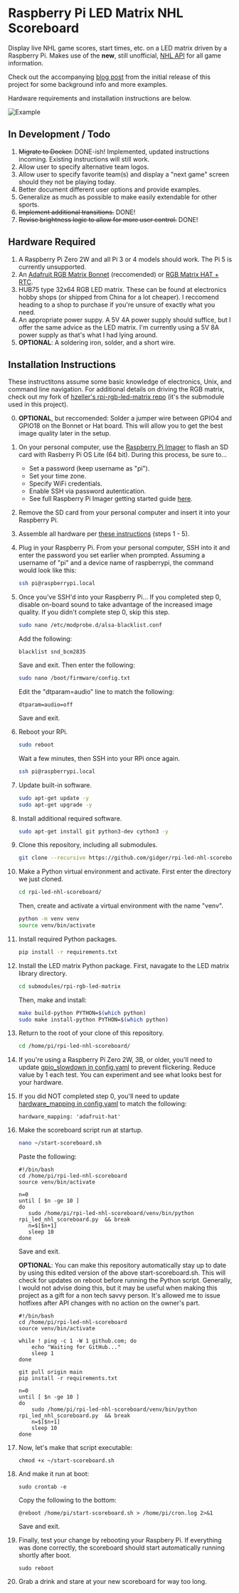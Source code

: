 # Raspberry Pi LED Matrix NHL Scoreboard

Display live NHL game scores, start times, etc. on a LED matrix driven by a Raspberry Pi. Makes use of the __new__, still unofficial, [NHL API](https://gitlab.com/dword4/nhlapi/-/blob/master/new-api.md) for all game information.

Check out the accompanying [blog post](https://gidge.dev/nhl%20scoreboard/nhl-scoreboard/) from the initial release of this project for some background info and more examples.

Hardware requirements and installation instructions are below.

![Example](https://github.com/gidger/rpi-led-nhl-scoreboard/blob/54f7db74ade8e95ad5cc285441914ebde0c113b4/examples/demo.gif)

## In Development / Todo
1. ~~Migrate to Docker.~~ DONE-ish! Implemented, updated instructions incoming. Existing instructions will still work.
1. Allow user to specify alternative team logos.
1. Allow user to specify favorite team(s) and display a "next game" screen should they not be playing today.
1. Better document different user options and provide examples.
1. Generalize as much as possible to make easily extendable  for other sports.
1. ~~Implement additional transitions.~~ DONE!
1. ~~Revise brightness logic to allow for more user control.~~ DONE!

## Hardware Required
1. A Raspberry Pi Zero 2W and all Pi 3 or 4 models should work. The Pi 5 is currently unsupported.
1. An [Adafruit RGB Matrix Bonnet](https://www.adafruit.com/product/3211) (reccomended) or [RGB Matrix HAT + RTC](https://www.adafruit.com/product/2345).
1. HUB75 type 32x64 RGB LED matrix. These can be found at electronics hobby shops (or shipped from China for a lot cheaper). I reccomend heading to a shop to purchase if you're unsure of exactly what you need.
1. An appropriate power suppy. A 5V 4A power supply should suffice, but I offer the same advice as the LED matrix. I'm currently using a 5V 8A power supply as that's what I had lying around.
1. **OPTIONAL**: A soldering iron, solder, and a short wire.

## Installation Instructions
These instructitons assume some basic knowledge of electronics, Unix, and command line navigation. For additional details on driving the RGB matrix, check out my fork of [hzeller's rpi-rgb-led-matrix repo](https://github.com/gidger/rpi-rgb-led-matrix-python3.12-fix) (it's the submodule used in this project).

0. **OPTIONAL**, but reccomended: Solder a jumper wire between GPIO4 and GPIO18 on the Bonnet or Hat board. This will allow you to get the best image quality later in the setup.

1. On your personal computer, use the [Raspberry Pi Imager](https://www.raspberrypi.com/software/) to flash an SD card with Rasberry Pi OS Lite (64 bit). During this process, be sure to...
    - Set a password (keep username as "pi").
    - Set your time zone.
    - Specify WiFi credentials.
    - Enable SSH via password autentication.
    - See full Raspberry Pi Imager getting started guide [here](https://www.raspberrypi.com/documentation/computers/getting-started.html#raspberry-pi-imager).

1. Remove the SD card from your personal computer and insert it into your Raspberry Pi. 

1. Assemble all hardware per [these instructions](https://learn.adafruit.com/adafruit-rgb-matrix-bonnet-for-raspberry-pi/driving-matrices) (steps 1 - 5).

1. Plug in your Raspberry Pi. From your personal computer, SSH into it and enter the password you set earlier when prompted. Assuming a username of "pi" and a device name of raspberrypi, the command would look like this:
    ```bash
    ssh pi@raspberrypi.local
    ```

1. Once you've SSH'd into your Raspberry Pi... If you completed step 0, disable on-board sound to take advantage of the increased image quality. If you didn't complete step 0, skip this step.
    ```bash
    sudo nano /etc/modprobe.d/alsa-blacklist.conf
    ```
    Add the following:
    ```
    blacklist snd_bcm2835
    ```
    Save and exit. Then enter the following:
    ```bash
    sudo nano /boot/firmware/config.txt
    ```
    Edit the "dtparam=audio" line to match the following:
    ```
    dtparam=audio=off
    ```
    Save and exit.


1. Reboot your RPi.
    ```bash
    sudo reboot
    ```
    Wait a few minutes, then SSH into your RPi once  again.
    ```bash
    ssh pi@raspberrypi.local
    ```

1.  Update built-in software.
    ```bash
    sudo apt-get update -y
    sudo apt-get upgrade -y
    ```

1. Install additional required software.
    ```bash
    sudo apt-get install git python3-dev cython3 -y
    ```

1. Clone this repository, including all submodules.
    ```bash
    git clone --recursive https://github.com/gidger/rpi-led-nhl-scoreboard.git
    ```

1. Make a Python virtual environment and activate. First enter the directory we just cloned.
    ```bash
    cd rpi-led-nhl-scoreboard/
    ```
    Then, create and activate a virtual environment with the name "venv".
    ```bash
    python -m venv venv
    source venv/bin/activate
    ```

1. Install required Python packages.
    ```bash
    pip install -r requirements.txt
    ```
    
1. Install the LED matrix Python package. First, navagate to the LED matrix library directory.
    ```bash
    cd submodules/rpi-rgb-led-matrix
    ```
    Then, make and install:
    ```bash
    make build-python PYTHON=$(which python)
    sudo make install-python PYTHON=$(which python)
    ```

1. Return to the root of your clone of this repository.
    ```bash
    cd /home/pi/rpi-led-nhl-scoreboard/ 
    ```

1. If you're using a Raspberry Pi Zero 2W, 3B, or older, you'll need to update [gpio_slowdown in config.yaml](https://github.com/gidger/rpi-led-nhl-scoreboard/blob/c5b3245fc0115a5dd3719e4db59fd35350ff7c8d/config.yaml#L23)  to prevent flickering. Reduce value by 1 each test. You can experiment and see what looks best for your hardware.

1. If you did NOT completed step 0, you'll need to update [hardware_mapping in config.yaml](https://github.com/gidger/rpi-led-nhl-scoreboard/blob/c5b3245fc0115a5dd3719e4db59fd35350ff7c8d/config.yaml#L24)  to match the following:
    ```
    hardware_mapping: 'adafruit-hat'
    ```

1. Make the scoreboard script run at startup.
    ```bash
    nano ~/start-scoreboard.sh
    ```
    Paste the following:
    ```
    #!/bin/bash
    cd /home/pi/rpi-led-nhl-scoreboard
    source venv/bin/activate

    n=0
    until [ $n -ge 10 ]
    do
       sudo /home/pi/rpi-led-nhl-scoreboard/venv/bin/python rpi_led_nhl_scoreboard.py  && break
       n=$[$n+1]
       sleep 10
    done
    ```
    Save and exit.

    **OPTIONAL**: You can make this repository automatically stay up to date by using this edited version of the above start-scoreboard.sh. This will check for updates on reboot before running the Python script. Generally, I would not advise doing this, but it may be useful when making this project as a gift for a non tech savvy person. It's allowed me to issue hotfixes after API changes with no action on the owner's part.
    ```
    #!/bin/bash
    cd /home/pi/rpi-led-nhl-scoreboard
    source venv/bin/activate
    
    while ! ping -c 1 -W 1 github.com; do
        echo "Waiting for GitHub..."
        sleep 1
    done

    git pull origin main
    pip install -r requirements.txt

    n=0
    until [ $n -ge 10 ]
    do
        sudo /home/pi/rpi-led-nhl-scoreboard/venv/bin/python rpi_led_nhl_scoreboard.py  && break
        n=$[$n+1]
        sleep 10
    done
    ```

1. Now, let's make that script executable:
    ```
    chmod +x ~/start-scoreboard.sh
    ```

1. And make it run at boot:
    ```
    sudo crontab -e
    ```
    Copy the following to the bottom:

    ```
    @reboot /home/pi/start-scoreboard.sh > /home/pi/cron.log 2>&1
    ```
    Save and exit.

1. Finally, test your change by rebooting your Raspbery Pi. If everything was done correctly, the scoreboard should start automatically running shortly after boot.

    ```
    sudo reboot
    ```

1. Grab a drink and stare at your new scoreboard for way too long.
